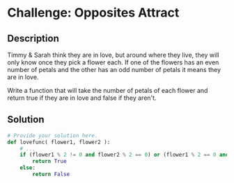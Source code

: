 # Challenge: Opposites Attract

## Description

Timmy & Sarah think they are in love, but around where they live, they will only know once they pick a flower each. If one of the flowers has an even number of petals and the other has an odd number of petals it means they are in love.

Write a function that will take the number of petals of each flower and return true if they are in love and false if they aren't.

## Solution

```python
# Provide your solution here.
def lovefunc( flower1, flower2 ):
    # ...
    if (flower1 % 2 != 0 and flower2 % 2 == 0) or (flower1 % 2 == 0 and flower2 % 2 != 0):
        return True
    else:
        return False
